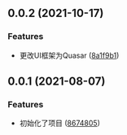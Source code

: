 [//]: # (todo 补充重大的变更记录)

## 0.0.2 (2021-10-17)

### Features

- 更改UI框架为Quasar ([8a1f9b1](https://github.com/YangQuan666/yangquan666.github.io/commit/8a1f9b1bac3766dd401cec3f37b6b8db32648f6f))

## 0.0.1 (2021-08-07)

### Features

- 初始化了项目 ([8674805](https://github.com/YangQuan666/yangquan666.github.io/commit/8674805d63980b2e75169aaaf7cb9c7f1c7891da))
